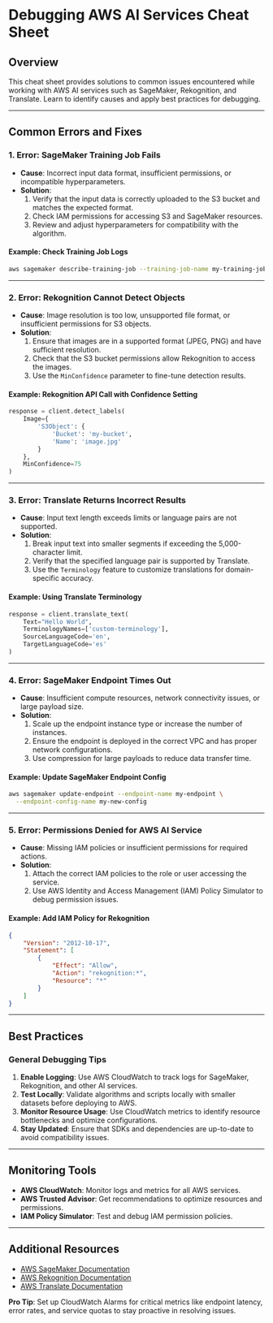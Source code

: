 # Debugging AWS AI Services Cheat Sheet

## Overview
This cheat sheet provides solutions to common issues encountered while working with AWS AI services such as SageMaker, Rekognition, and Translate. Learn to identify causes and apply best practices for debugging.

---

## Common Errors and Fixes

### 1. **Error: SageMaker Training Job Fails**
- **Cause**: Incorrect input data format, insufficient permissions, or incompatible hyperparameters.
- **Solution**:
  1. Verify that the input data is correctly uploaded to the S3 bucket and matches the expected format.
  2. Check IAM permissions for accessing S3 and SageMaker resources.
  3. Review and adjust hyperparameters for compatibility with the algorithm.

#### Example: Check Training Job Logs
```bash
aws sagemaker describe-training-job --training-job-name my-training-job
```

---

### 2. **Error: Rekognition Cannot Detect Objects**
- **Cause**: Image resolution is too low, unsupported file format, or insufficient permissions for S3 objects.
- **Solution**:
  1. Ensure that images are in a supported format (JPEG, PNG) and have sufficient resolution.
  2. Check that the S3 bucket permissions allow Rekognition to access the images.
  3. Use the `MinConfidence` parameter to fine-tune detection results.

#### Example: Rekognition API Call with Confidence Setting
```python
response = client.detect_labels(
    Image={
        'S3Object': {
            'Bucket': 'my-bucket',
            'Name': 'image.jpg'
        }
    },
    MinConfidence=75
)
```

---

### 3. **Error: Translate Returns Incorrect Results**
- **Cause**: Input text length exceeds limits or language pairs are not supported.
- **Solution**:
  1. Break input text into smaller segments if exceeding the 5,000-character limit.
  2. Verify that the specified language pair is supported by Translate.
  3. Use the `Terminology` feature to customize translations for domain-specific accuracy.

#### Example: Using Translate Terminology
```python
response = client.translate_text(
    Text="Hello World",
    TerminologyNames=['custom-terminology'],
    SourceLanguageCode='en',
    TargetLanguageCode='es'
)
```

---

### 4. **Error: SageMaker Endpoint Times Out**
- **Cause**: Insufficient compute resources, network connectivity issues, or large payload size.
- **Solution**:
  1. Scale up the endpoint instance type or increase the number of instances.
  2. Ensure the endpoint is deployed in the correct VPC and has proper network configurations.
  3. Use compression for large payloads to reduce data transfer time.

#### Example: Update SageMaker Endpoint Config
```bash
aws sagemaker update-endpoint --endpoint-name my-endpoint \
  --endpoint-config-name my-new-config
```

---

### 5. **Error: Permissions Denied for AWS AI Service**
- **Cause**: Missing IAM policies or insufficient permissions for required actions.
- **Solution**:
  1. Attach the correct IAM policies to the role or user accessing the service.
  2. Use AWS Identity and Access Management (IAM) Policy Simulator to debug permission issues.

#### Example: Add IAM Policy for Rekognition
```json
{
    "Version": "2012-10-17",
    "Statement": [
        {
            "Effect": "Allow",
            "Action": "rekognition:*",
            "Resource": "*"
        }
    ]
}
```

---

## Best Practices

### General Debugging Tips
1. **Enable Logging**: Use AWS CloudWatch to track logs for SageMaker, Rekognition, and other AI services.
2. **Test Locally**: Validate algorithms and scripts locally with smaller datasets before deploying to AWS.
3. **Monitor Resource Usage**: Use CloudWatch metrics to identify resource bottlenecks and optimize configurations.
4. **Stay Updated**: Ensure that SDKs and dependencies are up-to-date to avoid compatibility issues.

---

## Monitoring Tools
- **AWS CloudWatch**: Monitor logs and metrics for all AWS services.
- **AWS Trusted Advisor**: Get recommendations to optimize resources and permissions.
- **IAM Policy Simulator**: Test and debug IAM permission policies.

---

## Additional Resources
- [AWS SageMaker Documentation](https://docs.aws.amazon.com/sagemaker/)
- [AWS Rekognition Documentation](https://docs.aws.amazon.com/rekognition/)
- [AWS Translate Documentation](https://docs.aws.amazon.com/translate/)

**Pro Tip**: Set up CloudWatch Alarms for critical metrics like endpoint latency, error rates, and service quotas to stay proactive in resolving issues.
